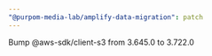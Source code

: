 ```yaml
---
"@purpom-media-lab/amplify-data-migration": patch
---
```


Bump @aws-sdk/client-s3 from 3.645.0 to 3.722.0
